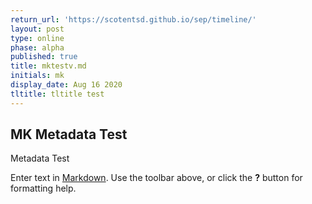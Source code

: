 ```yaml
---
return_url: 'https://scotentsd.github.io/sep/timeline/'
layout: post
type: online
phase: alpha
published: true
title: mktestv.md
initials: mk
display_date: Aug 16 2020
tltitle: tltitle test
---
```

## MK Metadata Test

Metadata Test


Enter text in [Markdown](http://daringfireball.net/projects/markdown/). Use the toolbar above, or click the **?** button for formatting help.
